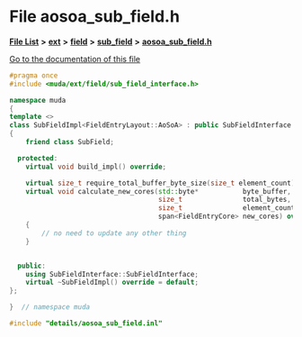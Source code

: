 

# File aosoa\_sub\_field.h

[**File List**](files.md) **>** [**ext**](dir_dee31a662aa40cb7fc08cb07824f4a9a.md) **>** [**field**](dir_67616bafb1e973d10aec465c6be4ad46.md) **>** [**sub\_field**](dir_d0784a59e778fb60ba75a554135ad43c.md) **>** [**aosoa\_sub\_field.h**](aosoa__sub__field_8h.md)

[Go to the documentation of this file](aosoa__sub__field_8h.md)


```C++
#pragma once
#include <muda/ext/field/sub_field_interface.h>

namespace muda
{
template <>
class SubFieldImpl<FieldEntryLayout::AoSoA> : public SubFieldInterface
{
    friend class SubField;

  protected:
    virtual void build_impl() override;

    virtual size_t require_total_buffer_byte_size(size_t element_count) override;
    virtual void calculate_new_cores(std::byte*           byte_buffer,
                                     size_t               total_bytes,
                                     size_t               element_count,
                                     span<FieldEntryCore> new_cores) override
    {
        // no need to update any other thing
    }


  public:
    using SubFieldInterface::SubFieldInterface;
    virtual ~SubFieldImpl() override = default;
};

}  // namespace muda

#include "details/aosoa_sub_field.inl"
```


